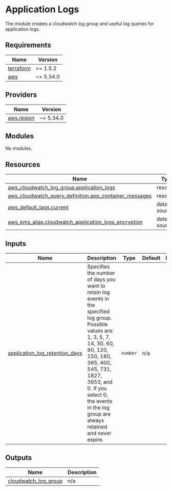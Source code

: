# Application Logs

The module creates a cloudwatch log group and useful log queries for application logs.

<!-- BEGIN_TF_DOCS -->
## Requirements

| Name                                                                      | Version   |
|---------------------------------------------------------------------------|-----------|
| <a name="requirement_terraform"></a> [terraform](#requirement\_terraform) | >= 1.5.2  |
| <a name="requirement_aws"></a> [aws](#requirement\_aws)                   | ~> 5.34.0 |

## Providers

| Name                                                                   | Version   |
|------------------------------------------------------------------------|-----------|
| <a name="provider_aws.region"></a> [aws.region](#provider\_aws.region) | ~> 5.34.0 |

## Modules

No modules.

## Resources

| Name                                                                                                                                                              | Type        |
|-------------------------------------------------------------------------------------------------------------------------------------------------------------------|-------------|
| [aws_cloudwatch_log_group.application_logs](https://registry.terraform.io/providers/hashicorp/aws/latest/docs/resources/cloudwatch_log_group)                     | resource    |
| [aws_cloudwatch_query_definition.app_container_messages](https://registry.terraform.io/providers/hashicorp/aws/latest/docs/resources/cloudwatch_query_definition) | resource    |
| [aws_default_tags.current](https://registry.terraform.io/providers/hashicorp/aws/latest/docs/data-sources/default_tags)                                           | data source |
| [aws_kms_alias.cloudwatch_application_logs_encryption](https://registry.terraform.io/providers/hashicorp/aws/latest/docs/data-sources/kms_alias)                  | data source |

## Inputs

| Name                                                                                                                               | Description                                                                                                                                                                                                                                                                      | Type     | Default | Required |
|------------------------------------------------------------------------------------------------------------------------------------|----------------------------------------------------------------------------------------------------------------------------------------------------------------------------------------------------------------------------------------------------------------------------------|----------|---------|:--------:|
| <a name="input_application_log_retention_days"></a> [application\_log\_retention\_days](#input\_application\_log\_retention\_days) | Specifies the number of days you want to retain log events in the specified log group. Possible values are: 1, 3, 5, 7, 14, 30, 60, 90, 120, 150, 180, 365, 400, 545, 731, 1827, 3653, and 0. If you select 0, the events in the log group are always retained and never expire. | `number` | n/a     |   yes    |

## Outputs

| Name                                                                                                 | Description |
|------------------------------------------------------------------------------------------------------|-------------|
| <a name="output_cloudwatch_log_group"></a> [cloudwatch\_log\_group](#output\_cloudwatch\_log\_group) | n/a         |
<!-- END_TF_DOCS -->
